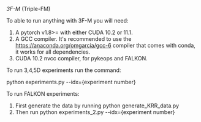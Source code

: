 *3F-M* (Triple-FM)

To able to run anything with 3F-M you will need:

1. A pytorch v1.8>= with either CUDA 10.2 or 11.1.
2. A GCC compiler. It's recommended to use the https://anaconda.org/omgarcia/gcc-6 compiler that comes with conda, it works for all dependencies.
3. CUDA 10.2 nvcc compiler, for pykeops and FALKON.

To run 3,4,5D experiments run the command:

python experiments.py --idx={experiment number}

To run FALKON experiments: 

1. First generate the data by running python generate_KRR_data.py
2. Then run python experiments_2.py --idx={experiment number}


